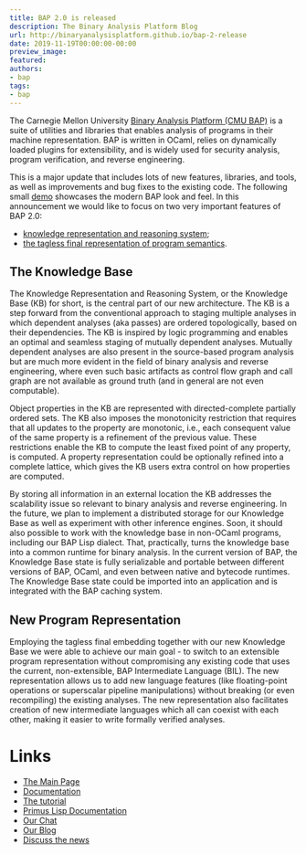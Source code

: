 ```yaml
---
title: BAP 2.0 is released
description: The Binary Analysis Platform Blog
url: http://binaryanalysisplatform.github.io/bap-2-release
date: 2019-11-19T00:00:00-00:00
preview_image:
featured:
authors:
- bap
tags:
- bap
---
```


<p>The Carnegie Mellon University <a href="https://github.com/BinaryAnalysisPlatform/bap">Binary Analysis Platform (CMU BAP)</a> is a suite of utilities and libraries that enables analysis of programs in their machine representation. BAP is written in OCaml, relies on dynamically loaded plugins for extensibility, and is widely used for security analysis, program verification, and reverse engineering.</p>

<p>This is a major update that includes lots of new features, libraries, and tools, as well as improvements and bug fixes to the existing code. The following small <a href="https://t.co/ylzub6LBRq?amp=1">demo</a> showcases the modern BAP look and feel.
In this announcement we would like to focus on two very important features of BAP 2.0:</p>

<ul>
  <li><a href="http://binaryanalysisplatform.github.io/bap/api/odoc/bap-knowledge/Bap_knowledge/Knowledge/index.html">knowledge representation and reasoning system</a>;</li>
  <li><a href="http://binaryanalysisplatform.github.io/bap/api/master/bap-core-theory/Bap_core_theory/index.html">the tagless final representation of program semantics</a>.</li>
</ul>

<h2>The Knowledge Base</h2>

<p>The Knowledge Representation and Reasoning System, or the Knowledge Base (KB) for short, is the central part of our new architecture. The KB is a step forward from the conventional approach to staging multiple analyses in which dependent analyses (aka passes) are ordered topologically, based on their dependencies. The KB is inspired by logic programming and enables an optimal and seamless staging of mutually dependent analyses. Mutually dependent analyses are also present in the source-based program analysis but are much more evident in the field of binary analysis and reverse engineering, where even such basic artifacts as control flow graph and call graph are not available as ground truth (and in general are not even computable).</p>

<p>Object properties in the KB are represented with directed-complete partially ordered sets.  The KB also imposes the monotonicity restriction that requires that all updates to the property are monotonic, i.e., each consequent value of the same property is a refinement of the previous value. These restrictions enable the KB to compute the least fixed point of any property,  is computed. A property representation could be optionally refined into a complete lattice, which gives the KB users extra control on how properties are computed.</p>

<p>By storing all information in an external location the KB addresses the scalability issue so relevant to binary analysis and reverse engineering. In the future, we plan to implement a distributed storage for our Knowledge Base as well as experiment with other inference engines. Soon, it should also possible to work with the knowledge base in non-OCaml programs, including our BAP Lisp dialect. That, practically, turns the knowledge base into a common runtime for binary analysis. In the current version of BAP, the Knowledge Base state is fully serializable and portable between different versions of BAP, OCaml, and even between native and bytecode runtimes. The Knowledge Base state could be imported into an application and is integrated with the BAP caching system.</p>

<h2>New Program Representation</h2>

<p>Employing the tagless final embedding together with our new Knowledge Base we were able to achieve our main goal - to switch to an extensible program representation without compromising any existing code that uses the current, non-extensible, BAP Intermediate Language (BIL). The new representation allows us to add new language features (like floating-point operations or superscalar pipeline manipulations) without breaking (or even recompiling) the existing analyses. The new representation also facilitates creation of new intermediate languages which all can coexist with each other, making it easier to write formally verified analyses.</p>

<h1>Links</h1>
<ul>
  <li><a href="https://github.com/BinaryAnalysisPlatform/bap">The Main Page</a></li>
  <li><a href="http://binaryanalysisplatform.github.io/bap/api/odoc/index.html">Documentation</a></li>
  <li><a href="https://github.com/BinaryAnalysisPlatform/bap-tutorial">The tutorial</a></li>
  <li><a href="http://binaryanalysisplatform.github.io/bap/api/lisp/index.html">Primus Lisp Documentation</a></li>
  <li><a href="https://gitter.im/BinaryAnalysisPlatform/bap">Our Chat</a></li>
  <li><a href="https://binaryanalysisplatform.github.io/">Our Blog</a></li>
  <li><a href="https://discuss.ocaml.org/t/ann-bap-2-0-release/4719">Discuss the news</a></li>
</ul>


